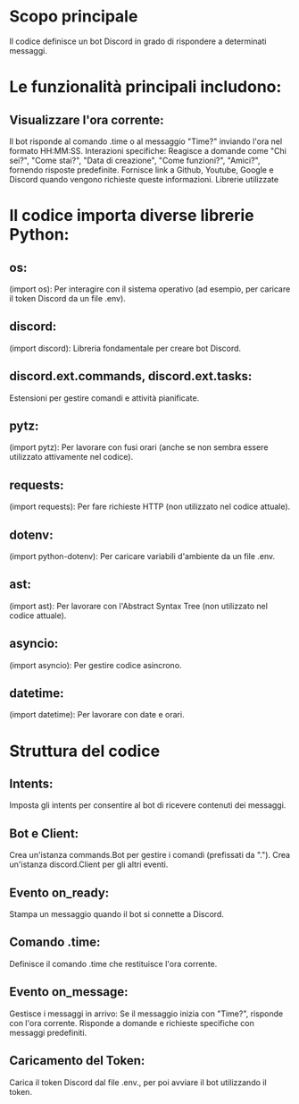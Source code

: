 # Scopo principale

Il codice definisce un bot Discord in grado di rispondere a determinati messaggi. 
# Le funzionalità principali includono:

## Visualizzare l'ora corrente:
Il bot risponde al comando .time o al messaggio "Time?" inviando l'ora nel formato HH:MM:SS.
Interazioni specifiche:
Reagisce a domande come "Chi sei?", "Come stai?", "Data di creazione", "Come funzioni?", "Amici?", fornendo risposte predefinite.
Fornisce link a Github, Youtube, Google e Discord quando vengono richieste queste informazioni.
Librerie utilizzate

# Il codice importa diverse librerie Python:

## os: 
(import os): Per interagire con il sistema operativo (ad esempio, per caricare il token Discord da un file .env).
## discord: 
(import discord): Libreria fondamentale per creare bot Discord.
## discord.ext.commands, discord.ext.tasks: 
Estensioni per gestire comandi e attività pianificate.
## pytz:
(import pytz): Per lavorare con fusi orari (anche se non sembra essere utilizzato attivamente nel codice).
## requests: 
(import requests): Per fare richieste HTTP (non utilizzato nel codice attuale).
## dotenv:
(import python-dotenv): Per caricare variabili d'ambiente da un file .env.
## ast: 
(import ast): Per lavorare con l'Abstract Syntax Tree (non utilizzato nel codice attuale).
## asyncio:
(import asyncio): Per gestire codice asincrono.
## datetime: 
(import datetime): Per lavorare con date e orari.

# Struttura del codice

## Intents:

Imposta gli intents per consentire al bot di ricevere contenuti dei messaggi.
## Bot e Client:

Crea un'istanza commands.Bot per gestire i comandi (prefissati da ".").
Crea un'istanza discord.Client per gli altri eventi.
## Evento on_ready:

Stampa un messaggio quando il bot si connette a Discord.
## Comando .time:

Definisce il comando .time che restituisce l'ora corrente.
## Evento on_message:

Gestisce i messaggi in arrivo:
Se il messaggio inizia con "Time?", risponde con l'ora corrente.
Risponde a domande e richieste specifiche con messaggi predefiniti.
## Caricamento del Token:

Carica il token Discord dal file .env., per poi avviare il bot utilizzando il token.



